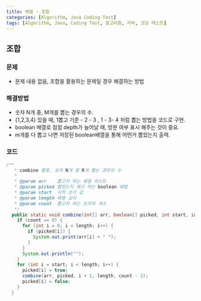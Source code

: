 ```yaml
---
title: 배열 - 조합
categories: [Algorithm, Java Coding Test]
tags: [Algorithm, Java, Coding Test, 알고리즘, 자바, 코딩 테스트]
---
```


## 조합

### 문제

- 문제 내용 없음, 조합을 활용하는 문제일 경우 해결하는 방법

### 해결방법

- 숫자 N개 중, M개를 뽑는 경우의 수.
- {1,2,3,4} 있을 때, 1뽑고 기준 - 2 - 3 , 1 - 3- 4 처럼 뽑는 방법을 코드로 구현.
- boolean 배열로 점점 depth가 늘어날 때, 방문 여부 표시 해주는 것이 중요.
- m개를 다 뽑고 나면 저장된 boolean배열을 통해 어떤거 뽑았는지 출력.

### 코드

```java
/**
   * combine 활용, 숫자 N개 중 R개 뽑는 경우의 수
   * 
   * @param arr    뽑고자 하는 배열 리스트
   * @param picked 뽑았는지 체크 하는 boolean 배열
   * @param start  시작 초기 값
   * @param length 배열 길이
   * @param count  뽑고자 하는 숫자의 개수
   */
  public static void combine(int[] arr, boolean[] picked, int start, int length, int count) {
    if (count == 0) {
      for (int i = 0; i < length; i++) {
        if (picked[i]) {
          System.out.print(arr[i] + " ");
        }
      }
      System.out.println("");
    }
    for (int i = start; i < length; i++) {
      picked[i] = true;
      combine(arr, picked, i + 1, length, count - 1);
      picked[i] = false;
    }
  }
```
